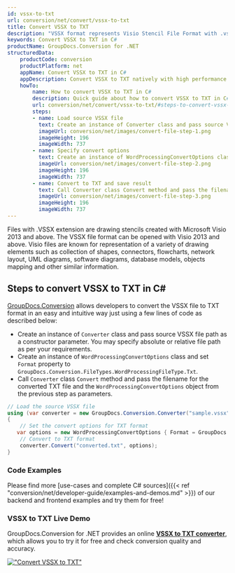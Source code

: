 ```yaml
---
id: vssx-to-txt
url: conversion/net/convert/vssx-to-txt
title: Convert VSSX to TXT
description: "VSSX format represents Visio Stencil File Format with .vssx extension. Learn how to convert VSSX to TXT file programmatically in C# language using GroupDocs.Conversion for .NET library."
keywords: Convert VSSX to TXT in C#
productName: GroupDocs.Conversion for .NET
structuredData:
    productCode: conversion
    productPlatform: net
    appName: Convert VSSX to TXT in C#
    appDescription: Convert VSSX to TXT natively with high performance using C# language and server side GroupDocs.Conversion for .NET APIs, without the use of any software like Microsoft or Open Office.
    howTo:
        name: How to convert VSSX to TXT in C# 
        description: Quick guide about how to convert VSSX to TXT in C# with high performance and accuracy.
        url: conversion/net/convert/vssx-to-txt/#steps-to-convert-vssx-to-txt-in-c
        steps:
        - name: Load source VSSX file 
          text: Create an instance of Converter class and pass source VSSX file path as a constructor parameter. You may specify absolute or relative file path as per your requirements. 
          imageUrl: conversion/net/images/convert-file-step-1.png
          imageHeight: 196
          imageWidth: 737
        - name: Specify convert options 
          text: Create an instance of WordProcessingConvertOptions class.
          imageUrl: conversion/net/images/convert-file-step-2.png
          imageHeight: 196
          imageWidth: 737
        - name: Convert to TXT and save result 
          text: Call Converter class Convert method and pass the filename for the converted HTML file and the WordProcessingConvertOptions object from the previous step as parameters.
          imageUrl: conversion/net/images/convert-file-step-3.png
          imageHeight: 196
          imageWidth: 737
---
```


Files with .VSSX extension are drawing stencils created with Microsoft Visio 2013 and above. The VSSX file format can be opened with Visio 2013 and above. Visio files are known for representation of a variety of drawing elements such as collection of shapes, connectors, flowcharts, network layout, UML diagrams, software diagrams, database models, objects mapping and other similar information.

## Steps to convert VSSX to TXT in C#

[GroupDocs.Conversion](https://products.groupdocs.com/conversion/net) allows developers to convert the VSSX file to TXT format in an easy and intuitive way just using a few lines of code as described below:

* Create an instance of `Converter` class and pass source VSSX file path as a constructor parameter. You may specify absolute or relative file path as per your requirements. 
* Create an instance of `WordProcessingConvertOptions` class and set `Format` property to `GroupDocs.Conversion.FileTypes.WordProcessingFileType.Txt`.
* Call `Converter` class `Convert` method and pass the filename for the converted TXT file and the `WordProcessingConvertOptions` object from the previous step as parameters.

```csharp
// Load the source VSSX file
using (var converter = new GroupDocs.Conversion.Converter("sample.vssx"))
{
    // Set the convert options for TXT format
   var options = new WordProcessingConvertOptions { Format = GroupDocs.Conversion.FileTypes.WordProcessingFileType.Txt };
    // Convert to TXT format
    converter.Convert("converted.txt", options);
}
```

### Code Examples

Please find more [use-cases and complete C# sources]({{< ref "conversion/net/developer-guide/examples-and-demos.md" >}}) of our backend and frontend examples and try them for free!

### VSSX to TXT Live Demo

GroupDocs.Conversion for .NET provides an online [**VSSX to TXT converter**](https://products.groupdocs.app/conversion/vssx-to-txt), which allows you to try it for free and check conversion quality and accuracy.

[!["Convert VSSX to TXT"](conversion/net/images/convert-to-txt/convert-vssx-to-txt.png)](https://products.groupdocs.app/conversion/vssx-to-txt)